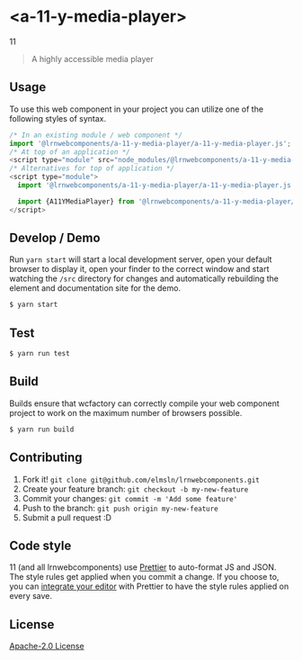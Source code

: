 # &lt;a-11-y-media-player&gt;

11
> A highly accessible media player

## Usage
To use this web component in your project you can utilize one of the following styles of syntax.

```js
/* In an existing module / web component */
import '@lrnwebcomponents/a-11-y-media-player/a-11-y-media-player.js';
/* At top of an application */
<script type="module" src="node_modules/@lrnwebcomponents/a-11-y-media-player/a-11-y-media-player.js"></script>
/* Alternatives for top of application */
<script type="module">
  import '@lrnwebcomponents/a-11-y-media-player/a-11-y-media-player.js';

  import {A11YMediaPlayer} from '@lrnwebcomponents/a-11-y-media-player/a-11-y-media-player.js';
</script>
```

## Develop / Demo
Run `yarn start` will start a local development server, open your default browser to display it, open your finder to the correct window and start watching the `/src` directory for changes and automatically rebuilding the element and documentation site for the demo.
```bash
$ yarn start
```

## Test

```bash
$ yarn run test
```

## Build
Builds ensure that wcfactory can correctly compile your web component project to
work on the maximum number of browsers possible.
```bash
$ yarn run build
```

## Contributing

1. Fork it! `git clone git@github.com/elmsln/lrnwebcomponents.git`
2. Create your feature branch: `git checkout -b my-new-feature`
3. Commit your changes: `git commit -m 'Add some feature'`
4. Push to the branch: `git push origin my-new-feature`
5. Submit a pull request :D

## Code style

11 (and all lrnwebcomponents) use [Prettier][prettier] to auto-format JS and JSON.  The style rules get applied when you commit a change.  If you choose to, you can [integrate your editor][prettier-ed] with Prettier to have the style rules applied on every save.

[prettier]: https://github.com/prettier/prettier/
[prettier-ed]: https://github.com/prettier/prettier/#editor-integration
[polyserve]: https://github.com/Polymer/polyserve
[web-component-tester]: https://github.com/Polymer/web-component-tester

## License
[Apache-2.0 License](http://opensource.org/licenses/Apache-2.0)